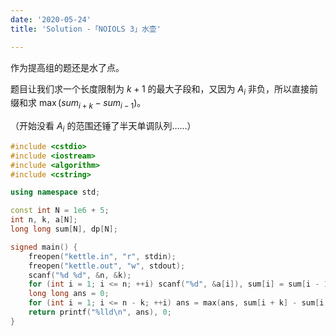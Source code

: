 ```yaml
---
date: '2020-05-24'
title: 'Solution -「NOIOLS 3」水壶'

---
```


作为提高组的题还是水了点。

题目让我们求一个长度限制为 $k+1$ 的最大子段和，又因为 $A_{i}$ 非负，所以直接前缀和求 $\max(sum_{i+k}-sum_{i-1})$。

（开始没看 $A_{i}$ 的范围还锤了半天单调队列……）

```cpp
#include <cstdio>
#include <iostream>
#include <algorithm>
#include <cstring>

using namespace std;

const int N = 1e6 + 5;
int n, k, a[N];
long long sum[N], dp[N];

signed main() {
	freopen("kettle.in", "r", stdin);
	freopen("kettle.out", "w", stdout);
	scanf("%d %d", &n, &k);
	for (int i = 1; i <= n; ++i) scanf("%d", &a[i]), sum[i] = sum[i - 1] + a[i];
	long long ans = 0;
	for (int i = 1; i <= n - k; ++i) ans = max(ans, sum[i + k] - sum[i - 1]);
	return printf("%lld\n", ans), 0;
}
```